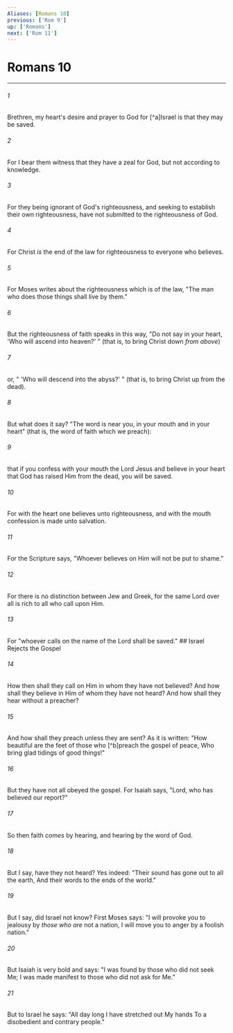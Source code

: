 ```yaml
---
Aliases: [Romans 10]
previous: ['Rom 9']
up: ['Romans']
next: ['Rom 11']
---
```

# Romans 10

***


###### 1 
Brethren, my heart's desire and prayer to God for [^a]Israel is that they may be saved. 

###### 2 
For I bear them witness that they have a zeal for God, but not according to knowledge. 

###### 3 
For they being ignorant of God's righteousness, and seeking to establish their own righteousness, have not submitted to the righteousness of God. 

###### 4 
For Christ _is_ the end of the law for righteousness to everyone who believes. 

###### 5 
For Moses writes about the righteousness which is of the law, "The man who does those things shall live by them." 

###### 6 
But the righteousness of faith speaks in this way, "Do not say in your heart, 'Who will ascend into heaven?' " (that is, to bring Christ down _from above_) 

###### 7 
or, " 'Who will descend into the abyss?' " (that is, to bring Christ up from the dead). 

###### 8 
But what does it say? "The word is near you, in your mouth and in your heart" (that is, the word of faith which we preach): 

###### 9 
that if you confess with your mouth the Lord Jesus and believe in your heart that God has raised Him from the dead, you will be saved. 

###### 10 
For with the heart one believes unto righteousness, and with the mouth confession is made unto salvation. 

###### 11 
For the Scripture says, "Whoever believes on Him will not be put to shame." 

###### 12 
For there is no distinction between Jew and Greek, for the same Lord over all is rich to all who call upon Him. 

###### 13 
For "whoever calls on the name of the Lord shall be saved." ## Israel Rejects the Gospel 

###### 14 
How then shall they call on Him in whom they have not believed? And how shall they believe in Him of whom they have not heard? And how shall they hear without a preacher? 

###### 15 
And how shall they preach unless they are sent? As it is written: "How beautiful are the feet of those who [^b]preach the gospel of peace, Who bring glad tidings of good things!" 

###### 16 
But they have not all obeyed the gospel. For Isaiah says, "Lord, who has believed our report?" 

###### 17 
So then faith _comes_ by hearing, and hearing by the word of God. 

###### 18 
But I say, have they not heard? Yes indeed: "Their sound has gone out to all the earth, And their words to the ends of the world." 

###### 19 
But I say, did Israel not know? First Moses says: "I will provoke you to jealousy by _those who are_ not a nation, I will move you to anger by a foolish nation." 

###### 20 
But Isaiah is very bold and says: "I was found by those who did not seek Me; I was made manifest to those who did not ask for Me." 

###### 21 
But to Israel he says: "All day long I have stretched out My hands To a disobedient and contrary people."
